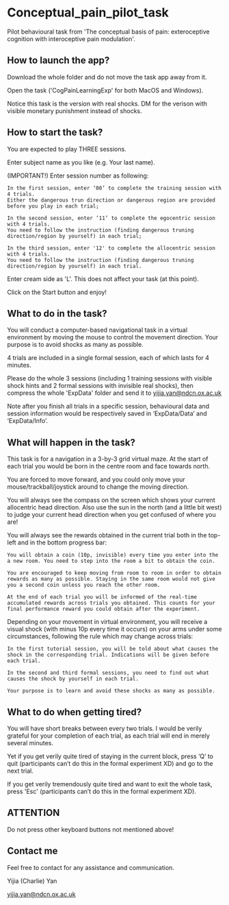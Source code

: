 # Conceptual_pain_pilot_task

Pilot behavioural task from 'The conceptual basis of pain: exteroceptive cognition with interoceptive pain modulation'.

## How to launch the app?
 
Download the whole folder and do not move the task app away from it.
 
Open the task ('CogPainLearningExp' for both MacOS and Windows). 

Notice this task is the version with real shocks. DM for the verison with visible monetary punishment instead of shocks.


## How to start the task?

You are expected to play THREE sessions.

Enter subject name as you like (e.g. Your last name). 
 
(IMPORTANT!) Enter session number as following: 

    In the first session, enter ‘00’ to complete the training session with 4 trials. 
    Either the dangerous trun direction or dangerous region are provided before you play in each trial;
    
    In the second session, enter ‘11’ to complete the egocentric session with 4 trials.
    You need to follow the instruction (finding dangerous truning direction/region by yourself) in each trial;
    
    In the third session, enter '12' to complete the allocentric session with 4 trials. 
    You need to follow the instruction (finding dangerous truning direction/region by yourself) in each trial.

Enter cream side as 'L'. This does not affect your task (at this point).

Click on the Start button and enjoy!


## What to do in the task?

You will conduct a computer-based navigational task in a virtual environment by moving the mouse to control the movement direction. Your purpose is to avoid shocks as many as possible.

4 trials are included in a single formal session, each of which lasts for 4 minutes. 

Please do the whole 3 sessions (including 1 training sessions with visible shock hints and 2 formal sessions with invisible real shocks), then compress the whole 'ExpData' folder and send it to yijia.yan@ndcn.ox.ac.uk

Note after you finish all trials in a specific session, behavioural data and session information would be respectively saved in ‘ExpData/Data’ and ‘ExpData/Info’.


## What will happen in the task?

This task is for a navigation in a 3-by-3 grid virtual maze. At the start of each trial you would be born in the centre room and face towards north.

You are forced to move forward, and you could only move your mouse/trackball/joystick around to change the moving direction. 

You will always see the compass on the screen which shows your current allocentric head direction. Also use the sun in the north (and a little bit west) to judge your current head direction when you get confused of where you are!

You will always see the rewards obtained in the current trial both in the top-left and in the bottom progress bar:

    You will obtain a coin (10p, invisible) every time you enter into the a new room. You need to step into the room a bit to obtain the coin.

    You are encouraged to keep moving from room to room in order to obtain rewards as many as possible. Staying in the same room would not give you a second coin unless you reach the other room.
    
    At the end of each trial you will be informed of the real-time accumulated rewards across trials you obtained. This counts for your final performance reward you could obtain after the experiment.

Depending on your movement in virtual environment, you will receive a visual shock (with minus 10p every time it occurs) on your arms under some circumstances, following the rule which may change across trials: 

    In the first tutorial session, you will be told about what causes the shock in the corresponding trial. Indications will be given before each trial. 
    
    In the second and third formal sessions, you need to find out what causes the shock by yourself in each trial.
    
    Your purpose is to learn and avoid these shocks as many as possible.


## What to do when getting tired?

You will have short breaks between every two trials. I would be verily grateful for your completion of each trial, as each trial will end in merely several minutes.

Yet if you get verily quite tired of staying in the current block, press ‘Q’ to quit (participants can’t do this in the formal experiment XD) and go to the next trial.

If you get verily tremendously quite tired and want to exit the whole task, press 'Esc' (participants can’t do this in the formal experiment XD).


## ATTENTION

Do not press other keyboard buttons not mentioned above!


## Contact me

Feel free to contact for any assistance and communication.

Yijia (Charlie) Yan

yijia.yan@ndcn.ox.ac.uk
